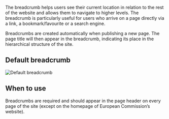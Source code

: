 The breadcrumb helps users see their current location in relation to the rest of the website and allows them to navigate to higher levels. The breadcrumb is particularly useful for users who arrive on a page directly via a link, a bookmark/favourite or a search engine.

Breadcrumbs are created automatically when publishing a new page. The page title will then appear in the breadcrumb, indicating its place in the hierarchical structure of the site.

## Default breadcrumb

![Default breadcrumb](https://inno-ecl.s3.amazonaws.com/media/images/EC/Breadcrumb/Breadcrumb_Default_01.svg)

## When to use

Breadcrumbs are required and should appear in the page header on every page of the site (except on the homepage of European Commission’s website).
